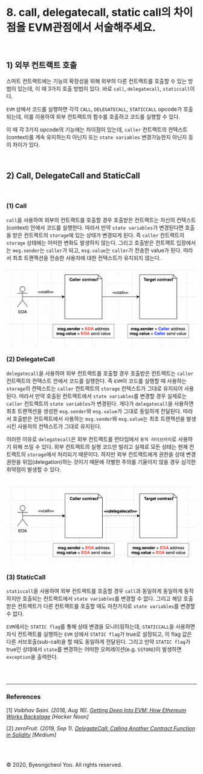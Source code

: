 # 8. call, delegatecall, static call의 차이점을 EVM관점에서 서술해주세요.

<br/>

## 1) 외부 컨트랙트 호출

스마트 컨트랙트에는 기능의 확장성을 위해 외부의 다른 컨트랙트를 호출할 수 있는 방법이 있는데, 이 때 3가지 호출 방법이 있다. 바로 `call`, `delegatecall`, `staticcall`이다. 

`EVM` 상에서 코드를 실행하면 각각 `CALL`, `DELEGATECALL`, `STATICCALL` opcode가 호출되는데, 이를 이용하여 외부 컨트랙트의 함수를 호출하고 코드를 실행할 수 있다.

이 때 각 3가지 opcode의 기능에는 차이점이 있는데, `caller` 컨트랙트의 컨텍스트(context)를 계속 유지하는지 아닌지 또는 `state variables` 변경가능한지 아닌지 등이 차이가 있다.

<br/>

## 2) Call, DelegateCall and StaticCall

<br/>

### (1) Call

`call`을 사용하여 외부의 컨트랙트를 호출할 경우 호출받은 컨트랙트는 자신의 컨텍스트(context) 안에서 코드를 실행한다. 따라서 만약 `state variables`가 변경된다면 호출을 받은 컨트랙트의 `storage`에 있는 상태가 변경되게 된다. 즉 `caller` 컨트랙트의 `storage` 상태에는 어떠한 변화도 발생하지 않는다. 그리고 호출받은 컨트랙트 입장에서는 `meg.sender`는 `caller`가 되고, `msg.value`는 `caller`가 전송한 value가 된다. 따라서 최초 트랜잭션을 전송한 사용자에 대한 컨텍스트가 유지되지 않는다.

<img src="../images/blockchain-ethereum-smartcontract-question-8-call-delegatecall-staticcall-8.2.1.1.png?raw=true" alt="drawing" width="720"/>

<br/>

### (2) DelegateCall

`delegatecall`을 사용하여 외부 컨트랙트를 호출할 경우 호출받은 컨트랙트는 `caller` 컨트랙트의 컨텍스트 안에서 코드를 실행한다. 즉 `EVM`이 코드를 실행할 때 사용하는 `storage`의 컨텍스트는 `caller` 컨트랙트의 `storage` 컨텍스트가 그대로 유지되어 사용된다. 따라서 만약 호출된 컨트랙트에서 `state variables`를 변경할 경우 실제로는 `caller` 컨트랙트의 `state variables`가 변경된다. 게다가 `delegatecall`을 사용하면 최초 트랜잭션을 생성한 `msg.sender`와 `msg.value`가 그대로 동일하게 전달된다. 따라서 호출받은 컨트랙트에서 사용하는 `msg.sender`와 `msg.value`는 최초 트랜잭션을 발생시킨 사용자의 컨텍스트가 그대로 유지된다.

이러한 이유로 `delegatecall`은 외부 컨트랙트를 런타임에서 `동적 라이브러리`로 사용하기 위해 쓰일 수 있다. 외부 컨트랙트의 실행 코드만 빌리고 실제로 모든 상태는 현재 컨트랙트의 `storage`에서 처리되기 때문이다. 하지만 외부 컨트랙트에게 권한을 상태 변경 권한을 위임(delegation)하는 것이기 때문에 각별한 주의를 기울이지 않을 경우 심각한 취약점이 발생할 수 있다.

<br/>

<img src="../images/blockchain-ethereum-smartcontract-question-8-call-delegatecall-staticcall-8.2.2.1.png?raw=true" alt="drawing" width="720"/>

<br/>

### (3) StaticCall

`staticcall`을 사용하여 외부 컨트랙트를 호출할 경우 `call`과 동일하게 동일하게 동작하지만 호출되는 컨트랙트에서 `state variables`를 변경할 수 없다. 그리고 해당 호출받은 컨트랙트가 다른 컨트랙트를 호출할 때도 마찬가지로 `state variables`를 변경할 수 없다.

`EVM`에서는 `STATIC flag`를 통해 상태 변경을 모니터링하는데, `STATICCALL`을 사용하면 자식 컨트랙트를 실행하는 `EVM` 상에서 `STATIC flag`가 true로 설정되고, 이 flag 값은 다른 서브호출(sub-call)을 할 때도 동일하게 전달된다. 그리고 만약 `STATIC flag`가 true인 상태에서 `state`를 변경하는 어떠한 오퍼레이션(e.g. `SSTORE`)이 발생하면 `exception`을 출력한다.

<br/>

<br/>

---

### References

\[1\] *Vaibhav Saini. (2018, Aug 16). [Getting Deep Into EVM: How Ethereum Works Backstage][1] [Hacker Noon]*

[1]: https://hackernoon.com/getting-deep-into-evm-how-ethereum-works-backstage-ac7efa1f0015

\[2\] *zeroFruit. (2019, Sep 1). [DelegateCall: Calling Another Contract Function in Solidity][2] [Medium]*

[2]: https://medium.com/coinmonks/delegatecall-calling-another-contract-function-in-solidity-b579f804178c

<br/>

<br/>

© 2020, Byeongcheol Yoo. All rights reserved.